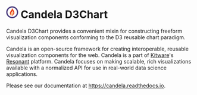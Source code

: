 # ![](docs/static/favicon.png) Candela D3Chart

Candela D3Chart provides a convenient mixin for constructing freeform
visualization components conforming to the D3 reusable chart paradigm.

Candela is an open-source framework for creating interoperable, reusable
visualization components for the web. Candela is a part of
[Kitware](http://www.kitware.com)'s [Resonant](http://resonant.kitware.com)
platform. Candela focuses on making scalable, rich visualizations available with
a normalized API for use in real-world data science applications.

Please see our documentation at https://candela.readthedocs.io.
